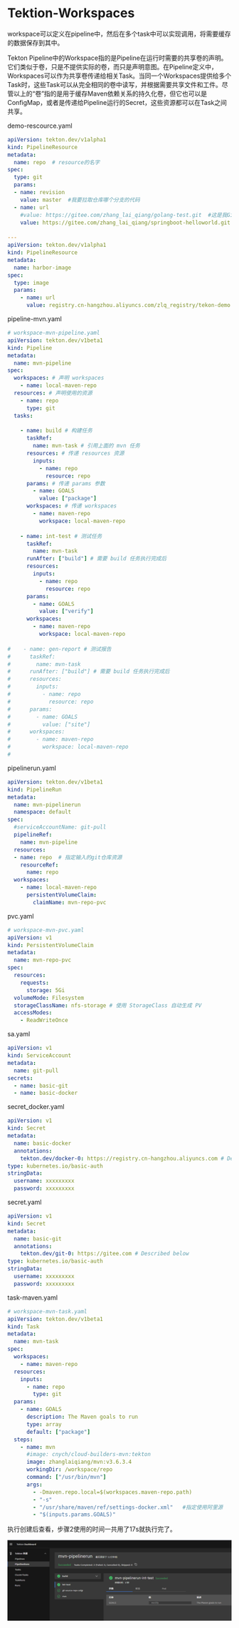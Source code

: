 # Tektion-Workspaces



workspace可以定义在pipeline中，然后在多个task中可以实现调用，将需要缓存的数据保存到其中。



Tekton Pipeline中的Workspace指的是Pipeline在运行时需要的共享卷的声明。它们类似于卷，只是不提供实际的卷，而只是声明意图。在Pipeline定义中，Workspaces可以作为共享卷传递给相关Task。当同一个Workspaces提供给多个Task时，这些Task可以从完全相同的卷中读写，并根据需要共享文件和工件。尽管以上的“卷”指的是用于缓存Maven依赖关系的持久化卷，但它也可以是ConfigMap，或者是传递给Pipeline运行的Secret，这些资源都可以在Task之间共享。



demo-rescource.yaml
```yaml
apiVersion: tekton.dev/v1alpha1
kind: PipelineResource
metadata:
  name: repo  # resource的名字
spec:
  type: git
  params:
  - name: revision
    value: master  #我要拉取仓库哪个分支的代码
  - name: url
    #value: https://gitee.com/zhang_lai_qiang/golang-test.git  #这是我Github的golang代码仓库，运行的gin框架代码
    value: https://gitee.com/zhang_lai_qiang/springboot-helloworld.git

---
apiVersion: tekton.dev/v1alpha1
kind: PipelineResource
metadata: 
  name: harbor-image
spec:
  type: image
  params:
    - name: url
      value: registry.cn-hangzhou.aliyuncs.com/zlq_registry/tekon-demo
```



pipeline-mvn.yaml

```yaml
# workspace-mvn-pipeline.yaml
apiVersion: tekton.dev/v1beta1
kind: Pipeline
metadata:
  name: mvn-pipeline
spec:
  workspaces: # 声明 workspaces
    - name: local-maven-repo
  resources: # 声明使用的资源
    - name: repo
      type: git
  tasks:

    - name: build # 构建任务
      taskRef:
        name: mvn-task # 引用上面的 mvn 任务
      resources: # 传递 resources 资源
        inputs:
          - name: repo
            resource: repo
      params: # 传递 params 参数
        - name: GOALS
          value: ["package"]
      workspaces: # 传递 workspaces
        - name: maven-repo
          workspace: local-maven-repo

    - name: int-test # 测试任务
      taskRef:
        name: mvn-task
      runAfter: ["build"] # 需要 build 任务执行完成后
      resources:
        inputs:
          - name: repo
            resource: repo
      params:
        - name: GOALS
          value: ["verify"]
      workspaces:
        - name: maven-repo
          workspace: local-maven-repo

#    - name: gen-report # 测试报告
#      taskRef:
#        name: mvn-task
#      runAfter: ["build"] # 需要 build 任务执行完成后
#      resources:
#        inputs:
#          - name: repo
#            resource: repo
#      params:
#        - name: GOALS
#          value: ["site"]
#      workspaces:
#        - name: maven-repo
#          workspace: local-maven-repo
#
```



pipelinerun.yaml

```yaml
apiVersion: tekton.dev/v1beta1
kind: PipelineRun
metadata:
  name: mvn-pipelinerun
  namespace: default
spec:
  #serviceAccountName: git-pull
  pipelineRef:
    name: mvn-pipeline
  resources:
  - name: repo  # 指定输入的git仓库资源
    resourceRef:
      name: repo
  workspaces:
    - name: local-maven-repo
      persistentVolumeClaim:
        claimName: mvn-repo-pvc
```





pvc.yaml

```yaml
# workspace-mvn-pvc.yaml
apiVersion: v1
kind: PersistentVolumeClaim
metadata:
  name: mvn-repo-pvc
spec:
  resources:
    requests:
      storage: 5Gi
  volumeMode: Filesystem
  storageClassName: nfs-storage # 使用 StorageClass 自动生成 PV
  accessModes:
    - ReadWriteOnce
```

sa.yaml
```yaml
apiVersion: v1
kind: ServiceAccount
metadata:
  name: git-pull
secrets:
  - name: basic-git
  - name: basic-docker
```

secret_docker.yaml
```yaml
apiVersion: v1
kind: Secret
metadata:
  name: basic-docker
  annotations:
    tekton.dev/docker-0: https://registry.cn-hangzhou.aliyuncs.com # Described below
type: kubernetes.io/basic-auth
stringData:
  username: xxxxxxxxx
  password: xxxxxxxxx
```



secret.yaml

```yaml
apiVersion: v1
kind: Secret
metadata:
  name: basic-git
  annotations:
    tekton.dev/git-0: https://gitee.com # Described below
type: kubernetes.io/basic-auth
stringData:
  username: xxxxxxxxx
  password: xxxxxxxxx
```





task-maven.yaml

```yaml
# workspace-mvn-task.yaml
apiVersion: tekton.dev/v1beta1
kind: Task
metadata:
  name: mvn-task
spec:
  workspaces:
    - name: maven-repo
  resources:
    inputs:
      - name: repo
        type: git
  params:
    - name: GOALS
      description: The Maven goals to run
      type: array
      default: ["package"]
  steps:
    - name: mvn
      #image: cnych/cloud-builders-mvn:tekton
      image: zhanglaiqiang/mvn:v3.6.3.4
      workingDir: /workspace/repo
      command: ["/usr/bin/mvn"]
      args:
        - -Dmaven.repo.local=$(workspaces.maven-repo.path)
        - "-s"
        - "/usr/share/maven/ref/settings-docker.xml"   #指定使用阿里源
        - "$(inputs.params.GOALS)"

```





执行创建后查看，步骤2使用的时间一共用了17s就执行完了。

![image-20230910165137410](images/image-20230910165137410.png)